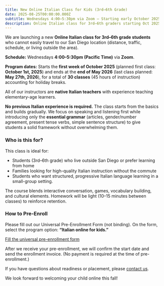```yaml
---
title: New Online Italian Class for Kids (3rd–6th Grade)
date: 2025-08-25T00:00:00.000Z
subtitle: Wednesdays 4:00–5:30pm via Zoom – Starting early October 2025
description: Online Italian class for 3rd–6th graders starting Oct 2025. Wednesdays 4–5:30pm Pacific on Zoom. 30 classes (Oct–May). Native instructors. Beginners welcome.
---
```


We are launching a new **Online Italian class for 3rd–6th grade students** who cannot easily travel to our San Diego location (distance, traffic, schedule, or living outside the area).

**Schedule:** Wednesdays **4:00–5:30pm (Pacific Time)** via **Zoom**. 

**Program dates:** Starts the **first week of October 2025** (planned first class: **October 1st, 2025**) and ends at the **end of May 2026** (last class planned: **May 27th, 2026**), for a total of **30 classes** (45 hours of instruction) accounting for holiday breaks.


All of our instructors are **native Italian teachers** with experience teaching elementary-age learners.

**No previous Italian experience is required.** The class starts from the basics and builds gradually. We focus on speaking and listening first while introducing only the **essential grammar** (articles, gender/number agreement, present tense verbs, simple sentence structure) to give students a solid framework without overwhelming them.

### Who is this for?

This class is ideal for:

* Students (3rd–6th grade) who live outside San Diego or prefer learning from home
* Families looking for high-quality Italian instruction without the commute
* Students who want structured, progressive Italian language learning in a small-group setting.

The course blends interactive conversation, games, vocabulary building, and cultural elements. Homework will be light (10–15 minutes between classes) to reinforce retention.

### How to Pre-Enroll

Please fill out our Universal Pre-Enrollment Form (not binding). On the form, select the program option: **“Italian online for kids.”**

<div class="tc">
<a href="https://docs.google.com/forms/d/e/1FAIpQLSd4sac0Y2wdTd9gm2AF1Y9uuVPPyJzHfHEphJPA1iYPkrP43g/viewform?usp=sf_link" class="btn raise">Fill the universal pre-enrollment form</a>
</div>

After we receive your pre-enrollment, we will confirm the start date and send the enrollment invoice. (No payment is required at the time of pre-enrollment.)

If you have questions about readiness or placement, please [contact us](/contact).

We look forward to welcoming your child online this fall!

